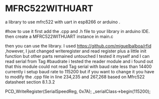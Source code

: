 # MFRC522WITHUART
a library to use mfrc522 with uart in esp8266 or arduino .

#how to use it
first add the .cpp and .h file to your library in arduino IDE. then create a MFRC522WITHUART instance in main.c

then you can use the library.
I used https://github.com/miguelbalboa/rfid ,however,
I just changed writeregister and read register plus a little init function but other parts remained untouched
I tested it myself and I can read serial from Tag
#baudrate
i tested the reader module and i found out that this module could not read Tag serial with baud rate less than 14400 
currently i setup baud rate to 115200 but if you want to change it you have to modify the .cpp file in line 234,235 and 267,268
based on Mfrc522 datasheet section 8.1.3.2

PCD_WriteRegister(SerialSpeedReg, 0x7A);
_serialClass->begin(115200);

